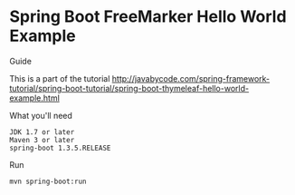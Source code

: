 # Spring Boot FreeMarker Hello World Example

Guide

This is a part of the tutorial http://javabycode.com/spring-framework-tutorial/spring-boot-tutorial/spring-boot-thymeleaf-hello-world-example.html

What you'll need

    JDK 1.7 or later
    Maven 3 or later
    spring-boot 1.3.5.RELEASE

Run

    mvn spring-boot:run
